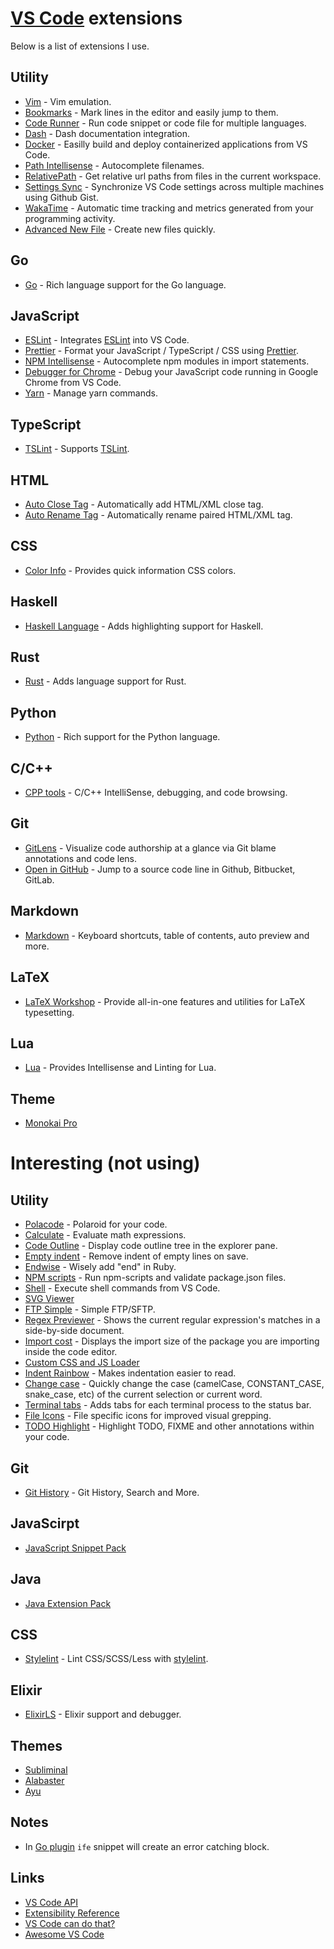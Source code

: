 # [VS Code](https://github.com/Microsoft/vscode) extensions
Below is a list of extensions I use.

## Utility
- [Vim](https://marketplace.visualstudio.com/items?itemName=vscodevim.vim) - Vim emulation.
- [Bookmarks](https://marketplace.visualstudio.com/items?itemName=alefragnani.Bookmarks) - Mark lines in the editor and easily jump to them.
- [Code Runner](https://marketplace.visualstudio.com/items?itemName=formulahendry.code-runner) - Run code snippet or code file for multiple languages.
- [Dash](https://marketplace.visualstudio.com/items?itemName=deerawan.vscode-dash) - Dash documentation integration.
- [Docker](https://marketplace.visualstudio.com/items?itemName=PeterJausovec.vscode-docker) - Easilly build and deploy containerized applications from VS Code.
- [Path Intellisense](https://marketplace.visualstudio.com/items?itemName=christian-kohler.path-intellisense) - Autocomplete filenames.
- [RelativePath](https://marketplace.visualstudio.com/items?itemName=jakob101.RelativePath) - Get relative url paths from files in the current workspace.
- [Settings Sync](https://marketplace.visualstudio.com/items?itemName=Shan.code-settings-sync) - Synchronize VS Code settings across multiple machines using Github Gist.
- [WakaTime](https://marketplace.visualstudio.com/items?itemName=WakaTime.vscode-wakatime) - Automatic time tracking and metrics generated from your programming activity.
- [Advanced New File](https://marketplace.visualstudio.com/items?itemName=dkundel.vscode-new-file) - Create new files quickly.

## Go
- [Go](https://marketplace.visualstudio.com/items?itemName=ms-vscode.Go) - Rich language support for the Go language.

## JavaScript
- [ESLint](https://marketplace.visualstudio.com/items?itemName=dbaeumer.vscode-eslint) - Integrates [ESLint](http://eslint.org/) into VS Code.
- [Prettier](https://marketplace.visualstudio.com/items?itemName=esbenp.prettier-vscode) - Format your JavaScript / TypeScript / CSS using [Prettier](https://github.com/prettier/prettier).
- [NPM Intellisense](https://marketplace.visualstudio.com/items?itemName=christian-kohler.npm-intellisense) - Autocomplete npm modules in import statements.
- [Debugger for Chrome](https://marketplace.visualstudio.com/items?itemName=msjsdiag.debugger-for-chrome) - Debug your JavaScript code running in Google Chrome from VS Code.
- [Yarn](https://marketplace.visualstudio.com/items?itemName=gamunu.vscode-yarn) - Manage yarn commands.

## TypeScript
- [TSLint](https://marketplace.visualstudio.com/items?itemName=eg2.tslint) - Supports [TSLint](https://palantir.github.io/tslint/).

## HTML
- [Auto Close Tag](https://marketplace.visualstudio.com/items?itemName=formulahendry.auto-close-tag) - Automatically add HTML/XML close tag.
- [Auto Rename Tag](https://marketplace.visualstudio.com/items?itemName=formulahendry.auto-rename-tag) - Automatically rename paired HTML/XML tag.

## CSS
- [Color Info](https://marketplace.visualstudio.com/items?itemName=bierner.color-info) - Provides quick information CSS colors.

## Haskell
- [Haskell Language](https://marketplace.visualstudio.com/items?itemName=justusadam.language-haskell) - Adds highlighting support for Haskell.

## Rust
- [Rust](https://marketplace.visualstudio.com/items?itemName=rust-lang.rust) - Adds language support for Rust.

## Python
- [Python](https://marketplace.visualstudio.com/items?itemName=ms-python.python) - Rich support for the Python language.

## C/C++
- [CPP tools](https://marketplace.visualstudio.com/items?itemName=ms-vscode.cpptools) - C/C++ IntelliSense, debugging, and code browsing.

## Git
- [GitLens](https://marketplace.visualstudio.com/items?itemName=eamodio.gitlens) - Visualize code authorship at a glance via Git blame annotations and code lens.
- [Open in GitHub](https://marketplace.visualstudio.com/items?itemName=ziyasal.vscode-open-in-github) - Jump to a source code line in Github, Bitbucket, GitLab.

## Markdown
- [Markdown](https://marketplace.visualstudio.com/items?itemName=yzhang.markdown-all-in-one) - Keyboard shortcuts, table of contents, auto preview and more.

## LaTeX
- [LaTeX Workshop](https://marketplace.visualstudio.com/items?itemName=James-Yu.latex-workshop) - Provide all-in-one features and utilities for LaTeX typesetting.

## Lua
- [Lua](https://marketplace.visualstudio.com/items?itemName=trixnz.vscode-lua) - Provides Intellisense and Linting for Lua.

## Theme
- [Monokai Pro](https://www.monokai.pro/vscode/)

# Interesting (not using)
## Utility
- [Polacode](https://marketplace.visualstudio.com/items?itemName=pnp.polacode) - Polaroid for your code.
- [Calculate](https://marketplace.visualstudio.com/items?itemName=acarreiro.calculate) - Evaluate math expressions.
- [Code Outline](https://marketplace.visualstudio.com/items?itemName=patrys.vscode-code-outline) - Display code outline tree in the explorer pane.
- [Empty indent](https://marketplace.visualstudio.com/items?itemName=DmitryDorofeev.empty-indent) - Remove indent of empty lines on save.
- [Endwise](https://marketplace.visualstudio.com/items?itemName=kaiwood.endwise) - Wisely add "end" in Ruby.
- [NPM scripts](https://github.com/Microsoft/vscode-npm-scripts) - Run npm-scripts and validate package.json files.
- [Shell](https://marketplace.visualstudio.com/items?itemName=bbenoist.Shell) - Execute shell commands from VS Code.
- [SVG Viewer](https://marketplace.visualstudio.com/items?itemName=cssho.vscode-svgviewer)
- [FTP Simple](https://marketplace.visualstudio.com/items?itemName=humy2833.ftp-simple) - Simple FTP/SFTP.
- [Regex Previewer](https://marketplace.visualstudio.com/items?itemName=chrmarti.regex) - Shows the current regular expression's matches in a side-by-side document.
- [Import cost](https://marketplace.visualstudio.com/items?itemName=wix.vscode-import-cost) - Displays the import size of the package you are importing inside the code editor.
- [Custom CSS and JS Loader](https://marketplace.visualstudio.com/items?itemName=be5invis.vscode-custom-css)
- [Indent Rainbow](https://marketplace.visualstudio.com/items?itemName=oderwat.indent-rainbow) - Makes indentation easier to read.
- [Change case](https://marketplace.visualstudio.com/items?itemName=wmaurer.change-case) - Quickly change the case (camelCase, CONSTANT_CASE, snake_case, etc) of the current selection or current word.
- [Terminal tabs](https://marketplace.visualstudio.com/items?itemName=Tyriar.terminal-tabs) - Adds tabs for each terminal process to the status bar.
- [File Icons](https://marketplace.visualstudio.com/items?itemName=file-icons.file-icons) - File specific icons for improved visual grepping.
- [TODO Highlight](https://marketplace.visualstudio.com/items?itemName=wayou.vscode-todo-highlight) - Highlight TODO, FIXME and other annotations within your code.

## Git
- [Git History](https://marketplace.visualstudio.com/items?itemName=donjayamanne.githistory) - Git History, Search and More.

## JavaScirpt
- [JavaScript Snippet Pack](https://marketplace.visualstudio.com/items?itemName=akamud.vscode-javascript-snippet-pack)

## Java
- [Java Extension Pack](https://marketplace.visualstudio.com/items?itemName=vscjava.vscode-java-pack)

## CSS
- [Stylelint](https://marketplace.visualstudio.com/items?itemName=shinnn.stylelint) - Lint CSS/SCSS/Less with [stylelint](https://stylelint.io/).

## Elixir
- [ElixirLS](https://github.com/JakeBecker/vscode-elixir-ls) - Elixir support and debugger.

## Themes
- [Subliminal](https://marketplace.visualstudio.com/items?itemName=gaearon.subliminal)
- [Alabaster](https://marketplace.visualstudio.com/items?itemName=tonsky.theme-alabaster)
- [Ayu](https://marketplace.visualstudio.com/items?itemName=teabyii.ayu)

## Notes
- In [Go plugin](https://marketplace.visualstudio.com/items?itemName=ms-vscode.Go) `ife` snippet will create an error catching block.

## Links
- [VS Code API](https://code.visualstudio.com/Docs/extensionAPI/vscode-api)
- [Extensibility Reference](https://code.visualstudio.com/docs/extensionAPI/overview)
- [VS Code can do that?](https://vscodecandothat.com/)
- [Awesome VS Code](https://github.com/viatsko/awesome-vscode#readme)